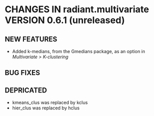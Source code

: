 # CHANGES IN radiant.multivariate VERSION 0.6.1 (unreleased)

## NEW FEATURES
- Added k-medians, from the Gmedians package, as an option in _Multivariate > K-clustering_

## BUG FIXES

## DEPRICATED
- kmeans_clus was replaced by kclus
- hier_clus was replaced by hclus
